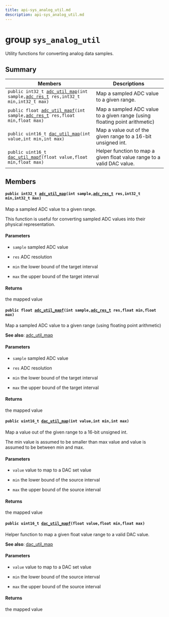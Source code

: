 ```yaml
---
title: api-sys_analog_util.md
description: api-sys_analog_util.md
---
```

# group `sys_analog_util` 

Utility functions for converting analog data samples.

## Summary

 Members                        | Descriptions                                
--------------------------------|---------------------------------------------
`public int32_t `[`adc_util_map`](#group__sys__analog__util_1gae93da54e4f622b28b9e0192780468ad6)`(int sample,`[`adc_res_t`](./doc/starlight-docs/src/content/docs/apidoc/api-undefined.md#group__drivers__periph__adc_1gae4d48fdca21097fd8b34324f33ae4020)` res,int32_t min,int32_t max)`            | Map a sampled ADC value to a given range.
`public float `[`adc_util_mapf`](#group__sys__analog__util_1ga91f815c1f563fd57ba13b4f73cd55b14)`(int sample,`[`adc_res_t`](./doc/starlight-docs/src/content/docs/apidoc/api-undefined.md#group__drivers__periph__adc_1gae4d48fdca21097fd8b34324f33ae4020)` res,float min,float max)`            | Map a sampled ADC value to a given range (using floating point arithmetic)
`public uint16_t `[`dac_util_map`](#group__sys__analog__util_1gad7f0c8921d362b14466bc39c33a9ad8f)`(int value,int min,int max)`            | Map a value out of the given range to a 16-bit unsigned int.
`public uint16_t `[`dac_util_mapf`](#group__sys__analog__util_1ga194064ed114d6d7eba738dd250c3413d)`(float value,float min,float max)`            | Helper function to map a given float value range to a valid DAC value.

## Members

#### `public int32_t `[`adc_util_map`](#group__sys__analog__util_1gae93da54e4f622b28b9e0192780468ad6)`(int sample,`[`adc_res_t`](./doc/starlight-docs/src/content/docs/apidoc/api-undefined.md#group__drivers__periph__adc_1gae4d48fdca21097fd8b34324f33ae4020)` res,int32_t min,int32_t max)` 

Map a sampled ADC value to a given range.

This function is useful for converting sampled ADC values into their physical representation.

#### Parameters
* `sample` sampled ADC value 

* `res` ADC resolution 

* `min` the lower bound of the target interval 

* `max` the upper bound of the target interval

#### Returns
the mapped value

#### `public float `[`adc_util_mapf`](#group__sys__analog__util_1ga91f815c1f563fd57ba13b4f73cd55b14)`(int sample,`[`adc_res_t`](./doc/starlight-docs/src/content/docs/apidoc/api-undefined.md#group__drivers__periph__adc_1gae4d48fdca21097fd8b34324f33ae4020)` res,float min,float max)` 

Map a sampled ADC value to a given range (using floating point arithmetic)

**See also**: [adc_util_map](./doc/starlight-docs/src/content/docs/apidoc/api-undefined.md#group__sys__analog__util_1gae93da54e4f622b28b9e0192780468ad6)

#### Parameters
* `sample` sampled ADC value 

* `res` ADC resolution 

* `min` the lower bound of the target interval 

* `max` the upper bound of the target interval

#### Returns
the mapped value

#### `public uint16_t `[`dac_util_map`](#group__sys__analog__util_1gad7f0c8921d362b14466bc39c33a9ad8f)`(int value,int min,int max)` 

Map a value out of the given range to a 16-bit unsigned int.

The min value is assumed to be smaller than max value and value is assumed to be between min and max.

#### Parameters
* `value` value to map to a DAC set value 

* `min` the lower bound of the source interval 

* `max` the upper bound of the source interval

#### Returns
the mapped value

#### `public uint16_t `[`dac_util_mapf`](#group__sys__analog__util_1ga194064ed114d6d7eba738dd250c3413d)`(float value,float min,float max)` 

Helper function to map a given float value range to a valid DAC value.

**See also**: [dac_util_map](./doc/starlight-docs/src/content/docs/apidoc/api-undefined.md#group__sys__analog__util_1gad7f0c8921d362b14466bc39c33a9ad8f)

#### Parameters
* `value` value to map to a DAC set value 

* `min` the lower bound of the source interval 

* `max` the upper bound of the source interval

#### Returns
the mapped value

